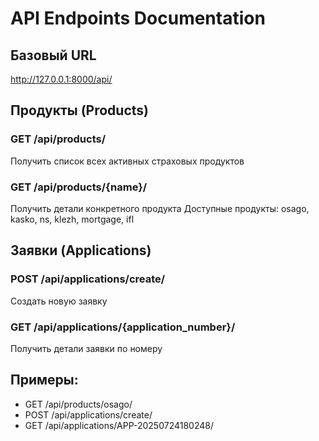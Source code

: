 # API Endpoints Documentation

## Базовый URL
http://127.0.0.1:8000/api/

## Продукты (Products)

### GET /api/products/
Получить список всех активных страховых продуктов

### GET /api/products/{name}/
Получить детали конкретного продукта
Доступные продукты: osago, kasko, ns, klezh, mortgage, ifl

## Заявки (Applications)

### POST /api/applications/create/
Создать новую заявку

### GET /api/applications/{application_number}/
Получить детали заявки по номеру

## Примеры:
- GET /api/products/osago/
- POST /api/applications/create/
- GET /api/applications/APP-20250724180248/
